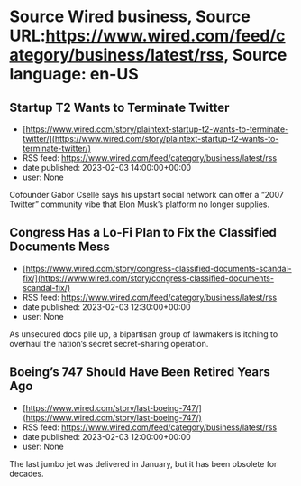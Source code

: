 # Source Wired business, Source URL:https://www.wired.com/feed/category/business/latest/rss, Source language: en-US

## Startup T2 Wants to Terminate Twitter
 - [https://www.wired.com/story/plaintext-startup-t2-wants-to-terminate-twitter/](https://www.wired.com/story/plaintext-startup-t2-wants-to-terminate-twitter/)
 - RSS feed: https://www.wired.com/feed/category/business/latest/rss
 - date published: 2023-02-03 14:00:00+00:00
 - user: None

Cofounder Gabor Cselle says his upstart social network can offer a “2007 Twitter” community vibe that Elon Musk’s platform no longer supplies.

## Congress Has a Lo-Fi Plan to Fix the Classified Documents Mess
 - [https://www.wired.com/story/congress-classified-documents-scandal-fix/](https://www.wired.com/story/congress-classified-documents-scandal-fix/)
 - RSS feed: https://www.wired.com/feed/category/business/latest/rss
 - date published: 2023-02-03 12:30:00+00:00
 - user: None

As unsecured docs pile up, a bipartisan group of lawmakers is itching to overhaul the nation’s secret secret-sharing operation.

## Boeing’s 747 Should Have Been Retired Years Ago
 - [https://www.wired.com/story/last-boeing-747/](https://www.wired.com/story/last-boeing-747/)
 - RSS feed: https://www.wired.com/feed/category/business/latest/rss
 - date published: 2023-02-03 12:00:00+00:00
 - user: None

The last jumbo jet was delivered in January, but it has been obsolete for decades.
